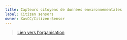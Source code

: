 ```yaml
---
title: Capteurs citoyens de données environnementales 
label: Citizen sensors
owner: XavCC/Citizen-Sensor
---
```


> [Lien vers l'organisation](https://github.com/XavCC/Citizen-Sensor)
